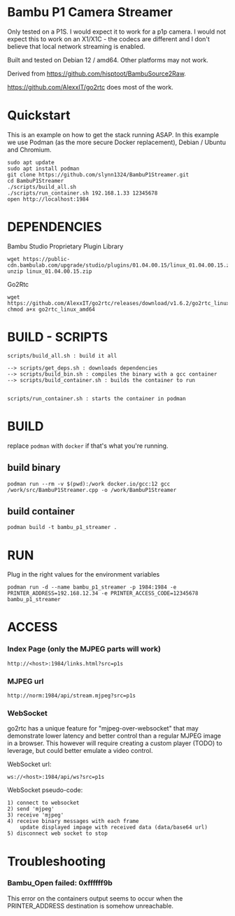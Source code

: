 # Bambu P1 Camera Streamer

Only tested on a P1S. I would expect it to work for a p1p camera. I would not expect this to work on an X1/X1C - the codecs are different and I don't believe that local network streaming is enabled. 

Built and tested on Debian 12 / amd64. Other platforms may not work.

Derived from https://github.com/hisptoot/BambuSource2Raw.  

https://github.com/AlexxIT/go2rtc does most of the work.

# Quickstart

This is an example on how to get the stack running ASAP. In this example we use Podman (as the more secure Docker replacement), Debian / Ubuntu and Chromium.

```
sudo apt update
sudo apt install podman
git clone https://github.com/slynn1324/BambuP1Streamer.git
cd BambuP1Streamer
./scripts/build_all.sh
./scripts/run_container.sh 192.168.1.33 12345678
open http://localhost:1984
```

# DEPENDENCIES

Bambu Studio Proprietary Plugin Library
```
wget https://public-cdn.bambulab.com/upgrade/studio/plugins/01.04.00.15/linux_01.04.00.15.zip
unzip linux_01.04.00.15.zip
```

Go2Rtc
```
wget https://github.com/AlexxIT/go2rtc/releases/download/v1.6.2/go2rtc_linux_amd64
chmod a+x go2rtc_linux_amd64
```

# BUILD - SCRIPTS
```
scripts/build_all.sh : build it all

--> scripts/get_deps.sh : downloads dependencies 
--> scripts/build_bin.sh : compiles the binary with a gcc container
--> scripts/build_container.sh : builds the container to run


scripts/run_container.sh : starts the container in podman
```

# BUILD
replace `podman` with `docker` if that's what you're running. 

## build binary
```
podman run --rm -v $(pwd):/work docker.io/gcc:12 gcc /work/src/BambuP1Streamer.cpp -o /work/BambuP1Streamer 
```

## build container
```
podman build -t bambu_p1_streamer .
```

# RUN
Plug in the right values for the environment variables
```
podman run -d --name bambu_p1_streamer -p 1984:1984 -e PRINTER_ADDRESS=192.168.12.34 -e PRINTER_ACCESS_CODE=12345678 bambu_p1_streamer
```

# ACCESS
### Index Page (only the MJPEG parts will work)
```
http://<host>:1984/links.html?src=p1s
```

### MJPEG url
```
http://norm:1984/api/stream.mjpeg?src=p1s
```

### WebSocket
go2rtc has a unique feature for "mjpeg-over-websocket" that may demonstrate lower latency and better control than a regular MJPEG image in a browser.  This however will require creating a custom player (TODO) to leverage, but could better emulate a video control. 

WebSocket url:
```
ws://<host>:1984/api/ws?src=p1s
```

WebSocket pseudo-code:
```
1) connect to websocket
2) send 'mjpeg'
3) receive 'mjpeg'
4) receive binary messages with each frame
	update displayed impage with received data (data/base64 url)
5) disconnect web socket to stop
```

# Troubleshooting

### Bambu_Open failed: 0xffffff9b
This error on the containers output seems to occur when the PRINTER_ADDRESS destination is somehow unreachable.
